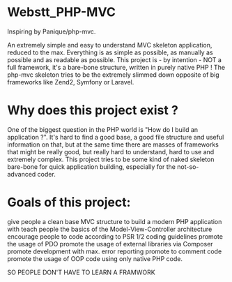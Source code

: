 Webstt_PHP-MVC
==============

Inspiring by Panique/php-mvc.

An extremely simple and easy to understand MVC skeleton application, reduced to the max. Everything is as simple as possible, as manually as possible and as readable as possible. This project is - by intention - NOT a full framework, it's a bare-bone structure, written in purely native PHP ! The php-mvc skeleton tries to be the extremely slimmed down opposite of big frameworks like Zend2, Symfony or Laravel.

Why does this project exist ?
=============================

One of the biggest question in the PHP world is "How do I build an application ?". It's hard to find a good base, a good file structure and useful information on that, but at the same time there are masses of frameworks that might be really good, but really hard to understand, hard to use and extremely complex. This project tries to be some kind of naked skeleton bare-bone for quick application building, especially for the not-so-advanced coder.

Goals of this project:
======================
give people a clean base MVC structure to build a modern PHP application with
teach people the basics of the Model-View-Controller architecture
encourage people to code according to PSR 1/2 coding guidelines
promote the usage of PDO
promote the usage of external libraries via Composer
promote development with max. error reporting
promote to comment code
promote the usage of OOP code
using only native PHP code.

SO PEOPLE DON'T HAVE TO LEARN A FRAMWORK
